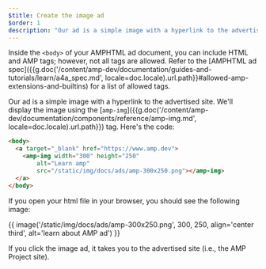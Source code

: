 ```yaml
---
$title: Create the image ad
$order: 1
description: "Our ad is a simple image with a hyperlink to the advertised site.  We'll display the image using the amp-img tag. Here's the code: ..."
---
```


Inside the `<body>` of your AMPHTML ad document, you can include HTML and AMP tags; however, not all tags are allowed.  Refer to the [AMPHTML ad spec]({{g.doc('/content/amp-dev/documentation/guides-and-tutorials/learn/a4a_spec.md', locale=doc.locale).url.path}}#allowed-amp-extensions-and-builtins) for a list of allowed tags.

Our ad is a simple image with a hyperlink to the advertised site.  We'll display the image using the [`amp-img`]({{g.doc('/content/amp-dev/documentation/components/reference/amp-img.md', locale=doc.locale).url.path}}) tag.  Here's the code:

```html hl_lines="2 3 4 5 6"
<body>
  <a target="_blank" href="https://www.amp.dev">
    <amp-img width="300" height="250"
        alt="Learn amp"
        src="/static/img/docs/ads/amp-300x250.png"></amp-img>
  </a>
</body>
```

If you open your html file in your browser, you should see the following image:

{{ image('/static/img/docs/ads/amp-300x250.png', 300, 250, align='center third', alt='learn about AMP ad') }}

If you click the image ad, it takes you to the advertised site (i.e., the AMP Project site).
